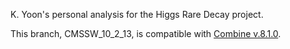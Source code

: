 K. Yoon's personal analysis for the Higgs Rare Decay project.

This branch, CMSSW_10_2_13, is compatible with [Combine v.8.1.0](https://github.com/cms-analysis/HiggsAnalysis-CombinedLimit/releases/tag/v8.1.0).

